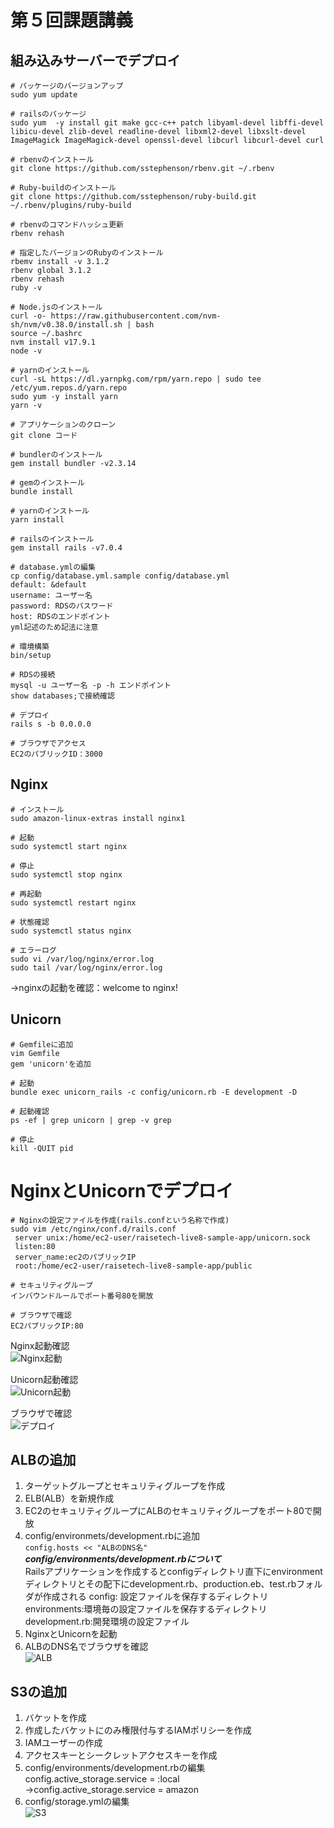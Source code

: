 # 第５回課題講義  
## 組み込みサーバーでデプロイ
```
# パッケージのバージョンアップ
sudo yum update  

# railsのパッケージ  
sudo yum  -y install git make gcc-c++ patch libyaml-devel libffi-devel libicu-devel zlib-devel readline-devel libxml2-devel libxslt-devel ImageMagick ImageMagick-devel openssl-devel libcurl libcurl-devel curl  

# rbenvのインストール  
git clone https://github.com/sstephenson/rbenv.git ~/.rbenv  

# Ruby-buildのインストール  
git clone https://github.com/sstephenson/ruby-build.git ~/.rbenv/plugins/ruby-build  

# rbenvのコマンドハッシュ更新  
rbenv rehash  

# 指定したバージョンのRubyのインストール  
rbemv install -v 3.1.2  
rbenv global 3.1.2  
rbenv rehash  
ruby -v  

# Node.jsのインストール  
curl -o- https://raw.githubusercontent.com/nvm-sh/nvm/v0.38.0/install.sh | bash  
source ~/.bashrc  
nvm install v17.9.1  
node -v  

# yarnのインストール  
curl -sL https://dl.yarnpkg.com/rpm/yarn.repo | sudo tee /etc/yum.repos.d/yarn.repo  
sudo yum -y install yarn  
yarn -v  

# アプリケーションのクローン  
git clone コード  

# bundlerのインストール  
gem install bundler -v2.3.14  

# gemのインストール  
bundle install  

# yarnのインストール  
yarn install  

# railsのインストール  
gem install rails -v7.0.4  

# database.ymlの編集  
cp config/database.yml.sample config/database.yml  
default: &default  
username: ユーザー名  
password: RDSのパスワード  
host: RDSのエンドポイント  
yml記述のため記法に注意  

# 環境構築  
bin/setup  

# RDSの接続  
mysql -u ユーザー名 -p -h エンドポイント  
show databases;で接続確認  

# デプロイ  
rails s -b 0.0.0.0  

# ブラウザでアクセス  
EC2のパブリックID：3000
```  
## Nginx  
```  
# インストール  
sudo amazon-linux-extras install nginx1  

# 起動  
sudo systemctl start nginx  

# 停止  
sudo systemctl stop nginx  

# 再起動  
sudo systemctl restart nginx  

# 状態確認  
sudo systemctl status nginx  

# エラーログ  
sudo vi /var/log/nginx/error.log  
sudo tail /var/log/nginx/error.log  
```
→nginxの起動を確認：welcome to nginx!

## Unicorn  
```  
# Gemfileに追加  
vim Gemfile  
gem 'unicorn'を追加  

# 起動  
bundle exec unicorn_rails -c config/unicorn.rb -E development -D  

# 起動確認  
ps -ef | grep unicorn | grep -v grep  

# 停止  
kill -QUIT pid   
```  
# NginxとUnicornでデプロイ  
```  
# Nginxの設定ファイルを作成(rails.confという名称で作成)  
sudo vim /etc/nginx/conf.d/rails.conf  
 server unix:/home/ec2-user/raisetech-live8-sample-app/unicorn.sock  
 listen:80    
 server_name:ec2のパブリックIP  
 root:/home/ec2-user/raisetech-live8-sample-app/public  

# セキュリティグループ  
インバウンドルールでポート番号80を開放  

# ブラウザで確認  
EC2パブリックIP:80  
```  
Nginx起動確認  
![Nginx起動](img2/lecture5-1.png)   

Unicorn起動確認  
![Unicorn起動](img2/lecture5-2.png)  

ブラウザで確認  
![デプロイ](img2/lecture5-3.png)  

## ALBの追加  
1. ターゲットグループとセキュリティグループを作成  
1. ELB(ALB）を新規作成  
1. EC2のセキュリティグループにALBのセキュリティグループをポート80で開放 
1. config/environmets/development.rbに追加  
 `config.hosts << "ALBのDNS名"`  
***config/environments/development.rbについて***  
Railsアプリケーションを作成するとconfigディレクトリ直下にenvironmentディレクトリとその配下にdevelopment.rb、production.eb、test.rbフォルダが作成される 
 config: 設定ファイルを保存するディレクトリ  
 environments:環境毎の設定ファイルを保存するディレクトリ  
 development.rb:開発環境の設定ファイル  
5. NginxとUnicornを起動  
6. ALBのDNS名でブラウザを確認  
![ALB](img2/lecture5-6.png) 

## S3の追加  
1. バケットを作成  
1. 作成したバケットにのみ権限付与するIAMポリシーを作成  
1. IAMユーザーの作成  
1. アクセスキーとシークレットアクセスキーを作成  
1. config/environments/development.rbの編集  
config.active_storage.service = :local  
→config.active_storage.service = amazon  
1. config/storage.ymlの編集  
![S3](img2/lecture5-7.png) 
